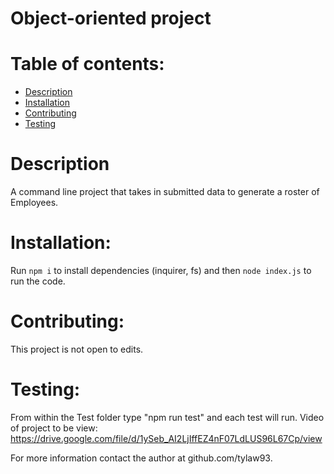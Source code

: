 # Object-oriented project 

# Table of contents:
  * [Description](#description)
  * [Installation](#installation)
  * [Contributing](#contributing)
  * [Testing](#testing)

# Description
A command line project that takes in submitted data to generate a roster of Employees.

# Installation: 
Run `npm i` to install dependencies (inquirer, fs) and then `node index.js` to run the code.

# Contributing:
This project is not open to edits.

# Testing:
From within the Test folder type "npm run test" and each test will run.
Video of project to be view:
https://drive.google.com/file/d/1ySeb_AI2LjIffEZ4nF07LdLUS96L67Cp/view

For more information contact the author at github.com/tylaw93.
